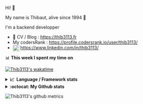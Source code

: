 Hi! 👋

My name is Thibaut, alive since 1994 🍷

I'm a backend developper

-   📝 CV / Blog : https://thib3113.fr
-   My codersRank : https://profile.codersrank.io/user/thib3113/
-   <a href="https://www.linkedin.com/in/thib3113/"><img align="left" alt="Thib3113's Linkedin" width="21px" src="https://img.icons8.com/color/48/linkedin.png" /></a> https://www.linkedin.com/in/thib3113/

📊 **This week I spent my time on**

[![Thib3113's wakatime](https://github-readme-stats.vercel.app/api/wakatime?username=thib3113&layout=default&theme=dracula&langs_count=6&hide_title=true&hide_border=true)](https://wakatime.com/@thib3113)

<details>
  <summary><b>📈&nbsp;&nbsp;Language&nbsp;/&nbsp;Framework stats</b></summary>
  <br/>  
  <a href='https://profile.codersrank.io/user/thib3113/'>
  <img src='http://cr-skills-chart-widget.azurewebsites.net/api/api?username=thib3113&padding=30&skills=php,batchfile,javascript,less,mysql,reactjs,scss,shell,typescript,vue'>
  </a>
</details>

<details>
  <summary><b>:octocat: My Github stats</b></summary>
  <br/>  
  
  <img src="https://github-readme-stats.vercel.app/api?username=thib3113&theme=dracula&show_icons=true&" alt="Thib3113's GitHub stats" />

<!--START_SECTION:activity-->

1. 🚀 Published release [v0.1.10](https://github.com/spailybot/moleculer-auto-openapi/releases/tag/v0.1.10) in [spailybot/moleculer-auto-openapi](https://github.com/spailybot/moleculer-auto-openapi)
2. 🚀 Published release [v0.1.9](https://github.com/spailybot/moleculer-auto-openapi/releases/tag/v0.1.9) in [spailybot/moleculer-auto-openapi](https://github.com/spailybot/moleculer-auto-openapi)
3. 🚀 Published release [v0.1.8](https://github.com/spailybot/moleculer-auto-openapi/releases/tag/v0.1.8) in [spailybot/moleculer-auto-openapi](https://github.com/spailybot/moleculer-auto-openapi)
4. 🚀 Published release [v0.1.7](https://github.com/spailybot/moleculer-auto-openapi/releases/tag/v0.1.7) in [spailybot/moleculer-auto-openapi](https://github.com/spailybot/moleculer-auto-openapi)
5. 🚀 Published release [v0.1.6](https://github.com/spailybot/moleculer-auto-openapi/releases/tag/v0.1.6) in [spailybot/moleculer-auto-openapi](https://github.com/spailybot/moleculer-auto-openapi)
 <!--END_SECTION:activity-->

</details>

![Thib3113's github metrics](https://gist.githubusercontent.com/thib3113/83a96e16f8bca103f1b0e376186c66ec/raw/github-metrics.svg)
